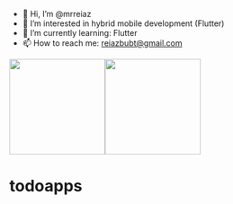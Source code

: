 
- 👋 Hi, I’m @mrreiaz
- 👀 I’m interested in hybrid mobile development (Flutter)
- 🌱 I’m currently learning: Flutter
- 📫 How to reach me: reiazbubt@gmail.com

<!---
MrReiaz is a ✨ special ✨ repository because its `README.md` (this file) appears on your GitHub profile.
You can click the Preview link to take a look at your changes.
--->

<div style="display:flex">
  <img height=170  src="https://github-readme-stats.vercel.app/api?username=MatheDev&show_icons=true&theme=dracula" />
  <img height=170 src="https://github-readme-stats.vercel.app/api/top-langs?username=MatheDev&layout=compact&langs_count=8&card_width=320&theme=dracula" />
</div>

# todoapps
